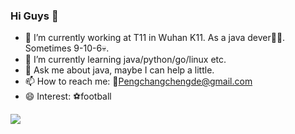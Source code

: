 ### Hi Guys 👋


- 🔭 I’m currently working at T11 in Wuhan K11. As a java dever👨‍💻. Sometimes 9-10-6💀.
- 🌱 I’m currently learning java/python/go/linux etc.
- 💬 Ask me about java, maybe I can help a little.
- 📫 How to reach me: 📧Pengchangchengde@gmail.com
- 😄 Interest: ⚽football


![](https://github-readme-stats.vercel.app/api?username=Pengchangcheng)
